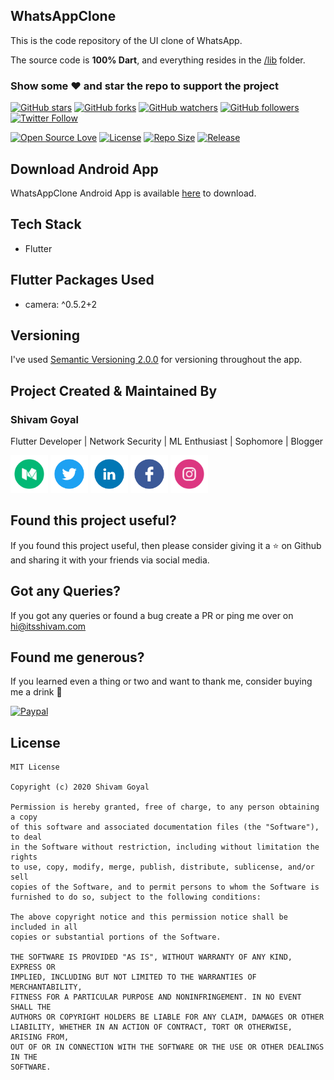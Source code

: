 ## WhatsAppClone
This is the code repository of the UI clone of WhatsApp.

The source code is **100% Dart**, and everything resides in the [/lib](https://github.com/ShivamGoyal1899/WhatsAppClone/tree/master/lib) folder.

### Show some :heart: and star the repo to support the project

[![GitHub stars](https://img.shields.io/github/stars/ShivamGoyal1899/WhatsAppClone.svg?style=social&label=Star)](https://github.com/ShivamGoyal1899/WhatsAppClone)
[![GitHub forks](https://img.shields.io/github/forks/ShivamGoyal1899/WhatsAppClone.svg?style=social&label=Fork)](https://github.com/ShivamGoyal1899/WhatsAppClone/fork)
[![GitHub watchers](https://img.shields.io/github/watchers/ShivamGoyal1899/WhatsAppClone.svg?style=social&label=Watch)](https://github.com/ShivamGoyal1899/WhatsAppClone)
[![GitHub followers](https://img.shields.io/github/followers/ShivamGoyal1899.svg?style=social&label=Follow)](https://github.com/ShivamGoyal1899)
[![Twitter Follow](https://img.shields.io/twitter/follow/ShivamGoyal1899.svg?style=social)](https://twitter.com/ShivamGoyal1899)

[![Open Source Love](https://img.shields.io/badge/Open%20Source-seagreen?style=for-the-badge)](https://opensource.org/licenses/MIT)
[![License](https://img.shields.io/badge/license-MIT-red.svg?style=for-the-badge)](https://opensource.org/licenses/MIT)
[![Repo Size](https://img.shields.io/github/repo-size/ShivamGoyal1899/WhatsAppClone?style=for-the-badge)](https://github.com/ShivamGoyal1899/WhatsAppClone)
[![Release](https://img.shields.io/github/v/release/ShivamGoyal1899/WhatsAppClone?style=for-the-badge)](https://github.com/ShivamGoyal1899/WhatsAppClone/releases/download/v3.5.0/WhatsAppClone.v3.5.0.apk)


## Download Android App
WhatsAppClone Android App is available [here](https://github.com/ShivamGoyal1899/WhatsAppClone/releases/download/v3.5.0/WhatsAppClone.v3.5.0.apk) to download.

## Tech Stack
- Flutter

## Flutter Packages Used
- camera: ^0.5.2+2

## Versioning
I've used [Semantic Versioning 2.0.0](https://semver.org/) for versioning throughout the app.

## Project Created & Maintained By

### Shivam Goyal
Flutter Developer | Network Security | ML Enthusiast | Sophomore | Blogger

<a href="https://medium.com/@ShivamGoyal1899"><img src="https://github.com/aritraroy/social-icons/blob/master/medium-icon.png?raw=true" width="60"></a>
<a href="https://twitter.com/ShivamGoyal1899"><img src="https://github.com/aritraroy/social-icons/blob/master/twitter-icon.png?raw=true" width="60"></a>
<a href="https://linkedin.com/in/ShivamGoyal1899"><img src="https://github.com/aritraroy/social-icons/blob/master/linkedin-icon.png?raw=true" width="60"></a>
<a href="https://facebook.com/ShivamGoyal1899"><img src="https://github.com/aritraroy/social-icons/blob/master/facebook-icon.png?raw=true" width="60"></a>
<a href="https://instagram.com/shivam.dev"><img src="https://github.com/aritraroy/social-icons/blob/master/instagram-icon.png?raw=true" width="60"></a>

## Found this project useful?

If you found this project useful, then please consider giving it a :star: on Github and sharing it with your friends via social media.

## Got any Queries?
If you got any queries or found a bug create a PR or ping me over on [hi@itsshivam.com](mailto:hi@itsshivam.com)

## Found me generous?

If you learned even a thing or two and want to thank me, consider buying me a drink :beer:

[![Paypal](https://img.shields.io/badge/Sponsor-Paypal-informational?style=for-the-badge&logo=paypal)](https://www.paypal.me/shivamgoyal1899)

## License

```
MIT License

Copyright (c) 2020 Shivam Goyal

Permission is hereby granted, free of charge, to any person obtaining a copy
of this software and associated documentation files (the "Software"), to deal
in the Software without restriction, including without limitation the rights
to use, copy, modify, merge, publish, distribute, sublicense, and/or sell
copies of the Software, and to permit persons to whom the Software is
furnished to do so, subject to the following conditions:

The above copyright notice and this permission notice shall be included in all
copies or substantial portions of the Software.

THE SOFTWARE IS PROVIDED "AS IS", WITHOUT WARRANTY OF ANY KIND, EXPRESS OR
IMPLIED, INCLUDING BUT NOT LIMITED TO THE WARRANTIES OF MERCHANTABILITY,
FITNESS FOR A PARTICULAR PURPOSE AND NONINFRINGEMENT. IN NO EVENT SHALL THE
AUTHORS OR COPYRIGHT HOLDERS BE LIABLE FOR ANY CLAIM, DAMAGES OR OTHER
LIABILITY, WHETHER IN AN ACTION OF CONTRACT, TORT OR OTHERWISE, ARISING FROM,
OUT OF OR IN CONNECTION WITH THE SOFTWARE OR THE USE OR OTHER DEALINGS IN THE
SOFTWARE.

```